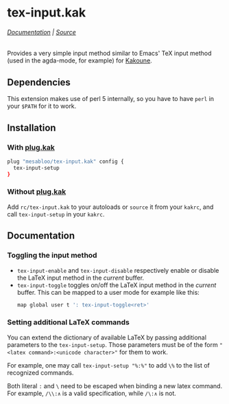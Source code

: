 # tex-input.kak 

###### [Documentation] | [Source]

[Source]: rc/tex-input.kak 
[Documentation]: #documentation 

Provides a very simple input method similar to Emacs' TeX input method (used in the agda-mode, for example) for [Kakoune].

[Kakoune]: https://kakoune.org

## Dependencies

This extension makes use of perl 5 internally, so you have to have `perl` in your `$PATH` for it to work.

## Installation

### With [plug.kak]

```sh
plug "mesabloo/tex-input.kak" config {
  tex-input-setup
}
```

### Without [plug.kak]

[plug.kak]: https://github.com/andreyorst/plug.kak

Add `rc/tex-input.kak` to your autoloads or `source` it from your `kakrc`, and call `tex-input-setup` in your `kakrc`.

## Documentation 

### Toggling the input method 

- `tex-input-enable` and `tex-input-disable` respectively enable or disable the LaTeX input method in the *current* buffer.
- `tex-input-toggle` toggles on/off the LaTeX input method in the *current* buffer.
  This can be mapped to a user mode for example like this:
  ```sh
  map global user t ': tex-input-toggle<ret>'
  ```

### Setting additional LaTeX commands 

You can extend the dictionary of available LaTeX by passing additional parameters to the `tex-input-setup`.
Those parameters must be of the form `"<latex command>:<unicode character>"` for them to work.

For example, one may call `tex-input-setup "%:%"` to add `\%` to the list of recognized commands.

Both literal `:` and `\` need to be escaped when binding a new latex command.
For example, `/\\:∧` is a valid specification, while `/\:∧` is not.
